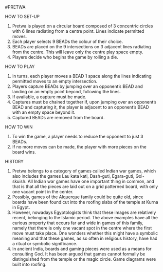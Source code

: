 #PRETWA

HOW TO SET-UP
1. Pretwa is played on a circular board composed of 3 concentric circles with 6 lines radiating from a centre point. Lines indicate permitted moves.
2. Each player selects 9 BEADs the colour of their choice.
3. BEADs are placed on the 9 intersections on 3 adjacent lines radiating from the centre. This will leave only the centre play space empty.
4. Players decide who begins the game by rolling a die.

HOW TO PLAY
1. In turns, each player moves a BEAD 1 space along the lines indicating permitted moves to an empty intersection.
2. Players capture BEADs by jumping over an opponent’s BEAD and landing on an empty point beyond, following the lines.
3. If available, a capture must be made.
4. Captures must be chained together if, upon jumping over an opponent’s BEAD and capturing it, the player is adjacent to an opponent’s BEAD with an empty space beyond it.
5. Captured BEADs are removed from the board.

HOW TO WIN
1. To win the game, a player needs to reduce the opponent to just 3 BEADs.
2. If no more moves can be made, the player with more pieces on the board wins.

HISTORY
1. Pretwa belongs to a category of games called Indian war games, which also includes the games Lau kata kati, Dash-guti, Egara-guti, Gol-skuish. All Indian war games 
have one important thing in common, and that is that all the pieces are laid out on a grid patterned board, with only one vacant point in the center.
2. Possibly, games of the Alquerque family could be quite old, since boards have been found cut into the roofing slabs of the temple at Kurna in Egypt.
3. However, nowadays Egyptologists think that these images are relatively recent, belonging to the Islamic period. The above examples have all the curious property that 
occurs far and wide in games of this family, namely that there is only one vacant spot in the centre where the first move must take place. One wonders whether this might 
have a symbolic meaning and that these games, as so often in religious history, have had a ritual or symbolic significance.
4. In ancient India, boards and gaming pieces were used as a means for consulting God. It has been argued that games cannot formally be distinguished from the temple or
the magic circle. Game diagrams were built into roofing.
